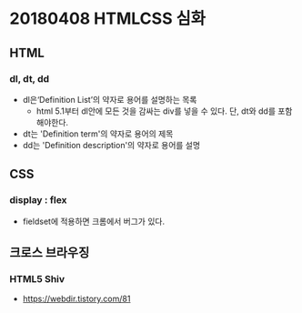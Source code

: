 # 20180408 HTMLCSS 심화

## HTML

### dl, dt, dd

* dl은‘Definition List’의 약자로 용어를 설명하는 목록
  * html 5.1부터 dl안에 모든 것을 감싸는 div를 넣을 수 있다. 단, dt와 dd를 포함해야한다.
* dt는 'Definition term'의 약자로 용어의 제목
* dd는 'Definition description'의 약자로 용어를 설명



## CSS

### display : flex

* fieldset에 적용하면 크롬에서 버그가 있다.



## 크로스 브라우징

### HTML5 Shiv

* <https://webdir.tistory.com/81>